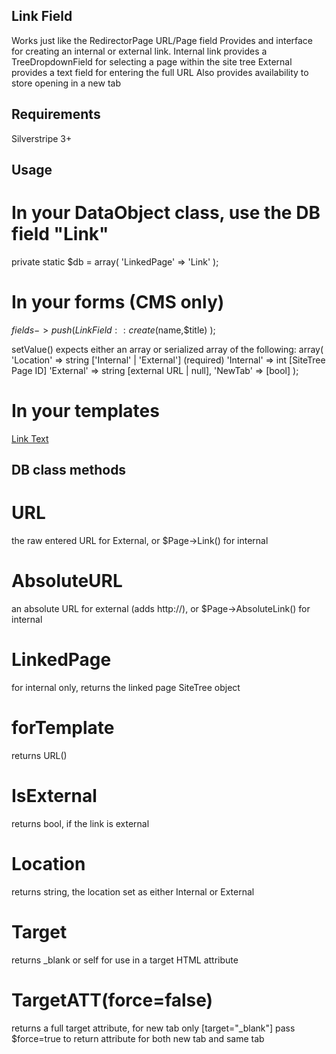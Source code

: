 ## Link Field ##

Works just like the RedirectorPage URL/Page field
Provides and interface for creating an internal or external link. 
Internal link provides a TreeDropdownField for selecting a page within the site tree
External provides a text field for entering the full URL
Also provides availability to store opening in a new tab

## Requirements ##
Silverstripe 3+

## Usage ##
# In your DataObject class, use the DB field "Link"
private static $db = array(
	'LinkedPage' => 'Link'
);

# In your forms (CMS only)
$fields->push( LinkField::create($name,$title) );

setValue() expects either an array or serialized array of the following:
array(
	'Location' => string ['Internal' | 'External'] (required)
	'Internal' => int [SiteTree Page ID]
	'External' => string [external URL | null],
	'NewTab' => [bool]
);

# In your templates
<a href="$LinkedPage">Link Text</a>

## DB class methods ##

# URL
the raw entered URL for External, or $Page->Link() for internal

# AbsoluteURL
an absolute URL for external (adds http://), or $Page->AbsoluteLink() for internal

# LinkedPage
for internal only, returns the linked page SiteTree object

# forTemplate
returns URL()

# IsExternal
returns bool, if the link is external

# Location
returns string, the location set as either Internal or External

# Target
returns _blank or self for use in a target HTML attribute

# TargetATT(force=false)
returns a full target attribute, for new tab only [target="_blank"]
pass $force=true to return attribute for both new tab and same tab


